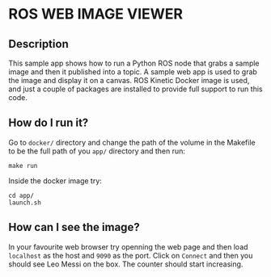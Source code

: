 # ROS WEB IMAGE VIEWER

## Description

This sample app shows how to run a Python ROS node that grabs a sample image and then it published into a topic. A sample web app is used to grab the image and display it on a canvas. ROS Kinetic Docker image is used, and just a couple of packages are installed to provide full support to run this code.

## How do I run it?

Go to `docker/` directory and change the path of the volume in the Makefile to be the full path of you `app/` directory and then run:

```
make run
```

Inside the docker image try:

```
cd app/
launch.sh
```

## How can I see the image?

In your favourite web browser try openning the web page and then load `localhost` as the host and `9090` as the port. Click on `Connect` and then you should see Leo Messi on the box. The counter should start increasing.
